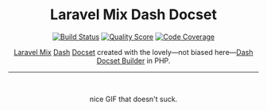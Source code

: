 <h1 align="center">Laravel Mix Dash Docset</h1>

<p align="center">
    <a href="https://github.com/godbout/laravel-mix-dash-docset/actions"><img src="https://img.shields.io/github/workflow/status/godbout/laravel-mix-dash-docset/tests" alt="Build Status"></a>
    <a href="https://scrutinizer-ci.com/g/godbout/laravel-mix-dash-docset"><img src="https://img.shields.io/scrutinizer/g/godbout/laravel-mix-dash-docset.svg?style=flat-square" alt="Quality Score"></a>
    <a href="https://scrutinizer-ci.com/g/godbout/laravel-mix-dash-docset"><img src="https://scrutinizer-ci.com/g/godbout/laravel-mix-dash-docset/badges/coverage.png?b=master" alt="Code Coverage"></a>
</p>

<p align="center">
    <a href="https://laravel-mix.com/">Laravel Mix</a> <a href="https://kapeli.com/dash">Dash</a> <a href="https://kapeli.com/docsets">Docset</a> created with the lovely—not biased here—<a href="https://github.com/godbout/dash-docset-builder">Dash Docset Builder</a> in PHP.
</p>

___

<br>
<p align="center">
    nice GIF that doesn't suck.
</p>
